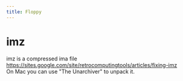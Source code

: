 ```yaml
---
title: Floppy
---
```


# imz
imz is a compressed ima file  
https://sites.google.com/site/retrocomputingtools/articles/fixing-imz  
On Mac you can use "The Unarchiver" to unpack it.
